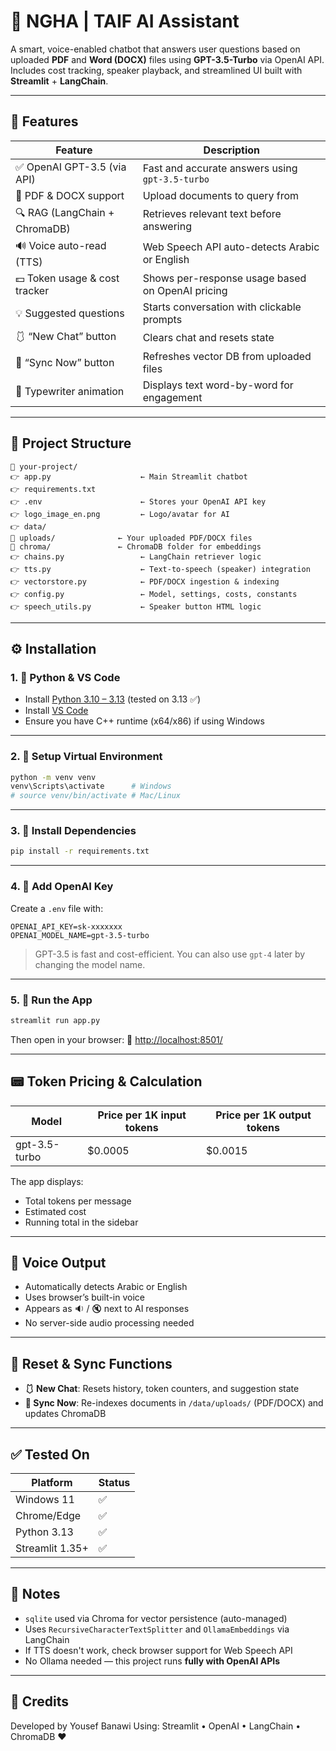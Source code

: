 # 🧐 NGHA | TAIF AI Assistant

A smart, voice-enabled chatbot that answers user questions based on uploaded **PDF** and **Word (DOCX)** files using **GPT-3.5-Turbo** via OpenAI API. Includes cost tracking, speaker playback, and streamlined UI built with **Streamlit** + **LangChain**.

---

## 🔹 Features

| Feature                       | Description                                      |
| ----------------------------- | ------------------------------------------------ |
| ✅ OpenAI GPT-3.5 (via API)    | Fast and accurate answers using `gpt-3.5-turbo`  |
| 📁 PDF & DOCX support         | Upload documents to query from                   |
| 🔍 RAG (LangChain + ChromaDB) | Retrieves relevant text before answering         |
| 🔊 Voice auto-read (TTS)      | Web Speech API auto-detects Arabic or English    |
| 💵 Token usage & cost tracker | Shows per-response usage based on OpenAI pricing |
| 💡 Suggested questions        | Starts conversation with clickable prompts       |
| 🩱 “New Chat” button          | Clears chat and resets state                     |
| 🔄 “Sync Now” button          | Refreshes vector DB from uploaded files          |
| 📜 Typewriter animation       | Displays text word-by-word for engagement        |

---

## 🤩 Project Structure

```
📆 your-project/
👉 app.py                    ← Main Streamlit chatbot
👉 requirements.txt
👉 .env                      ← Stores your OpenAI API key
👉 logo_image_en.png         ← Logo/avatar for AI
👉 data/
📌 uploads/              ← Your uploaded PDF/DOCX files
📌 chroma/               ← ChromaDB folder for embeddings
👉 chains.py                 ← LangChain retriever logic
👉 tts.py                    ← Text-to-speech (speaker) integration
👉 vectorstore.py            ← PDF/DOCX ingestion & indexing
👉 config.py                 ← Model, settings, costs, constants
👉 speech_utils.py           ← Speaker button HTML logic
```

---

## ⚙️ Installation

### 1. 🐍 Python & VS Code

* Install [Python 3.10 – 3.13](https://www.python.org/downloads/) (tested on 3.13 ✅)
* Install [VS Code](https://code.visualstudio.com/)
* Ensure you have C++ runtime (x64/x86) if using Windows

---

### 2. 🔧 Setup Virtual Environment

```bash
python -m venv venv
venv\Scripts\activate      # Windows
# source venv/bin/activate # Mac/Linux
```

---

### 3. 📆 Install Dependencies

```bash
pip install -r requirements.txt
```

---

### 4. 🔑 Add OpenAI Key

Create a `.env` file with:

```
OPENAI_API_KEY=sk-xxxxxxx
OPENAI_MODEL_NAME=gpt-3.5-turbo
```

> GPT-3.5 is fast and cost-efficient. You can also use `gpt-4` later by changing the model name.

---

### 5. 🚀 Run the App

```bash
streamlit run app.py
```

Then open in your browser:
🔗 [http://localhost:8501/](http://localhost:8501/)

---

## 📟 Token Pricing & Calculation

| Model         | Price per 1K input tokens | Price per 1K output tokens |
| ------------- | ------------------------- | -------------------------- |
| gpt-3.5-turbo | \$0.0005                  | \$0.0015                   |

The app displays:

* Total tokens per message
* Estimated cost
* Running total in the sidebar

---

## 🚩 Voice Output

* Automatically detects Arabic or English
* Uses browser’s built-in voice
* Appears as 🔉 / 🔇 next to AI responses
* No server-side audio processing needed

---

## 🦼️ Reset & Sync Functions

* **🩱 New Chat**: Resets history, token counters, and suggestion state
* **🔄 Sync Now**: Re-indexes documents in `/data/uploads/` (PDF/DOCX) and updates ChromaDB

---

## ✅ Tested On

| Platform        | Status |
| --------------- | ------ |
| Windows 11      | ✅      |
| Chrome/Edge     | ✅      |
| Python 3.13     | ✅      |
| Streamlit 1.35+ | ✅      |

---

## 📌 Notes

* `sqlite` used via Chroma for vector persistence (auto-managed)
* Uses `RecursiveCharacterTextSplitter` and `OllamaEmbeddings` via LangChain
* If TTS doesn't work, check browser support for Web Speech API
* No Ollama needed — this project runs **fully with OpenAI APIs**

---

## 🧠 Credits

Developed by Yousef Banawi
Using: Streamlit • OpenAI • LangChain • ChromaDB ❤️
